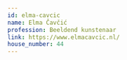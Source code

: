 ```yaml
---
id: elma-cavcic
name: Elma Čavčić
profession: Beeldend kunstenaar
link: https://www.elmacavcic.nl/
house_number: 44
---
```

